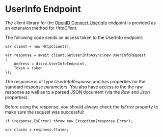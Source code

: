 UserInfo Endpoint
=================

The client library for the [OpenID Connect
UserInfo](https://openid.net/specs/openid-connect-core-1_0.html#UserInfo)
endpoint is provided as an extension method for *HttpClient*.

The following code sends an access token to the UserInfo endpoint:

```
var client = new HttpClient();

var response = await client.GetUserInfoAsync(new UserInfoRequest
{
    Address = disco.UserInfoEndpoint,
    Token = token
});
```

The response is of type *UserInfoResponse* and has properties for the
standard response parameters. You also have access to the the raw
response as well as to a parsed JSON document (via the *Raw* and *Json*
properties).

Before using the response, you should always check the *IsError*
property to make sure the request was successful:

```
if (response.IsError) throw new Exception(response.Error);

var claims = response.Claims;
```

